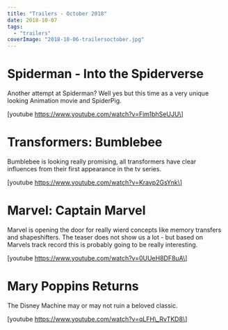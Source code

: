```yaml
---
title: "Trailers - October 2018"
date: 2018-10-07
tags:
  - "trailers"
coverImage: "2018-10-06-trailersoctober.jpg"
---
```


# Spiderman - Into the Spiderverse

Another attempt at Spiderman? Well yes but this time as a very unique looking Animation movie and SpiderPig.

\[youtube https://www.youtube.com/watch?v=Fim1bhSeUJU\]

# Transformers: Bumblebee

Bumblebee is looking really promising, all transformers have clear influences from their first appearance in the tv series.

\[youtube https://www.youtube.com/watch?v=Kravp2GsYnk\]

# Marvel: Captain Marvel

Marvel is opening the door for really wierd concepts like memory transfers and shapeshifters. The teaser does not show us a lot - but based on Marvels track record this is probably going to be really interesting.

\[youtube https://www.youtube.com/watch?v=0UUeH8DF8uA\]

# Mary Poppins Returns

The Disney Machine may or may not ruin a beloved classic.

\[youtube https://www.youtube.com/watch?v=qLFH\_RvTKD8\]
